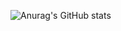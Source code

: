 ![Anurag's GitHub stats](https://github-readme-stats.vercel.app/api?username=Crislaine-Doria&show_icons=true&theme=radical)
